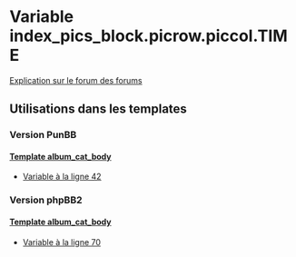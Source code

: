 # Variable index_pics_block.picrow.piccol.TIME
[Explication sur le forum des forums](http://forum.forumactif.com/t294113-listing-des-variables#index_pics_block.picrow.piccol.TIME)

## Utilisations dans les templates

### Version PunBB

#### [Template album_cat_body](punbb/album_cat_body.md)
* [Variable à la ligne 42](../punbb/album_cat_body.tpl#L42)

### Version phpBB2

#### [Template album_cat_body](subsilver/album_cat_body.md)
* [Variable à la ligne 70](../subsilver/album_cat_body.tpl#L70)